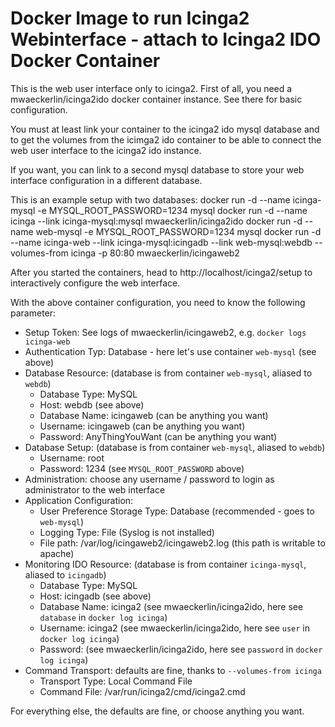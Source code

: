 # Docker Image to run Icinga2 Webinterface - attach to Icinga2 IDO Docker Container

This is the web user interface only to icinga2. First of all, you need a mwaeckerlin/icinga2ido docker container instance. See there for basic configuration.

You must at least link your container to the icinga2 ido mysql database and to get the volumes from the icimga2 ido container to be able to connect the web user interface to the icinga2 ido instance. 

If you want, you can link to a second mysql database to store your web interface configuration in a different database.

This is an example setup with two databases:
        docker run -d --name icinga-mysql -e MYSQL_ROOT_PASSWORD=1234 mysql
        docker run -d --name icinga --link icinga-mysql:mysql mwaeckerlin/icinga2ido
        docker run -d --name web-mysql -e MYSQL_ROOT_PASSWORD=1234 mysql
        docker run -d --name icinga-web --link icinga-mysql:icingadb --link web-mysql:webdb --volumes-from icinga -p 80:80 mwaeckerlin/icingaweb2

After you started the containers, head to http://localhost/icinga2/setup to interactively configure the web interface.

With the above container configuration, you need to know the following parameter:
  - Setup Token: See logs of mwaeckerlin/icingaweb2, e.g. `docker logs icinga-web`
  - Authentication Typ: Database - here let's use container `web-mysql` (see above)
  - Database Resource: (database is from container `web-mysql`, aliased to `webdb`)
     - Database Type: MySQL
     - Host: webdb (see above)
     - Database Name: icingaweb (can be anything you want)
     - Username: icingaweb (can be anything you want)
     - Password: AnyThingYouWant (can be anything you want)
  - Database Setup: (database is from container `web-mysql`, aliased to `webdb`)
     - Username: root
     - Password: 1234 (see `MYSQL_ROOT_PASSWORD` above)
  - Administration: choose any username / password to login as administrator to the web interface
  - Application Configuration:
     - User Preference Storage Type: Database (recommended - goes to `web-mysql`)
     - Logging Type: File (Syslog is not installed)
     - File path: /var/log/icingaweb2/icingaweb2.log (this path is writable to apache)
  - Monitoring IDO Resource: (database is from container `icinga-mysql`, aliased to `icingadb`)
     - Database Type: MySQL
     - Host: icingadb (see above)
     - Database Name: icinga2 (see mwaeckerlin/icinga2ido, here see `database` in `docker log icinga`)
     - Username: icinga2 (see mwaeckerlin/icinga2ido, here see `user` in `docker log icinga`)
     - Password: (see mwaeckerlin/icinga2ido, here see `password` in `docker log icinga`)
  - Command Transport: defaults are fine, thanks to `--volumes-from icinga`
     - Transport Type: Local Command File
     - Command File: /var/run/icinga2/cmd/icinga2.cmd

For everything else, the defaults are fine, or choose anything you want.
